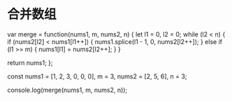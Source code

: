# 合并数组

var merge = function(nums1, m, nums2, n) {
  let l1 = 0,
    l2 = 0;
  while (l2 < n) {
    if (nums2[l2] < nums1[l1++]) {
      nums1.splice(l1 - 1, 0, nums2[l2++]);
    } else if (l1 >= m) {
      nums1[l1] = nums2[l2++];
    }
  }

  return nums1;
};

const nums1 = [1, 2, 3, 0, 0, 0],
  m = 3,
  nums2 = [2, 5, 6],
  n = 3;

console.log(merge(nums1, m, nums2, n));
